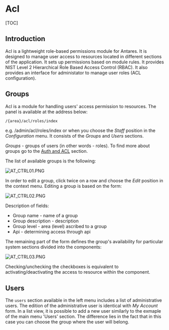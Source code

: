 # Acl  

[TOC]

## Introduction

Acl is a lightweight role-based permissions module for Antares. 
It is designed to manage user access to resources located in different sections of the application. It sets up permissions based on module rules. It provides  NIST Level 2 Hierarchical Role Based Access Control (RBAC). It also provides an interface for administator to manage user roles (ACL configuration).   
 

## Groups  

Acl is a module for handling users' access permission to resources. The panel is available at the address below:

```bash
/{area}/acl/roles/index
```

e.g. /admin/acl/roles/index or when you choose the *Staff* position in the *Configuration* menu. 
It consists of the *Groups* and *Users* sections. 

*Groups* - groups of users (in other words - roles). 
To find more about groups go to the [Auth and ACL](../services/auth-and-acl.md) section. 

The list of available groups is the following:

  ![AT_CTRL01.PNG](../img/docs/core_modules/control/AT_CTRL01.PNG)
  
In order to edit a group, click twice on a row and choose the *Edit* position in the context menu. Editing a group is based on the form:

  ![AT_CTRL02.PNG](../img/docs/core_modules/control/AT_CTRL02.PNG)
  
Description of fields:

* Group name - name of a group
* Group description - description
* Group level - area (level) ascribed to a group
* Api - determining access through api

The remaining part of the form defines the group's availability for particular system sections divided into the components:

  ![AT_CTRL03.PNG](../img/docs/core_modules/control/AT_CTRL03.PNG)
  
Checking/unchecking the checkboxes is equivalent to activating/deactivating the access to resource within the component.

## Users  

The `users` section available in the left menu includes a list of administrative users. The edition of the administrative user is identical with *My Account* form. In a list view, it is possible to add a new user similarly to the exmaple of the main menu 'Users' section. The difference lies in the fact that in this case you can choose the group where the user will belong.
